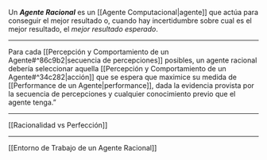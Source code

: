 Un ***Agente Racional*** es un [[Agente Computacional|agente]] que actúa para conseguir el mejor resultado o, cuando hay incertidumbre sobre cual es el mejor resultado, el *mejor resultado esperado*.
***
Para cada [[Percepción y Comportamiento de un Agente#^86c9b2|secuencia de percepciones]] posibles, un agente racional debería seleccionar aquella [[Percepción y Comportamiento de un Agente#^34c282|acción]] que se espera que maximice su medida de [[Performance de un Agente|performance]], dada la evidencia provista por la secuencia de percepciones y cualquier conocimiento previo que el agente tenga.”
***
[[Racionalidad vs Perfección]] 
***
[[Entorno de Trabajo de un Agente Racional]] 